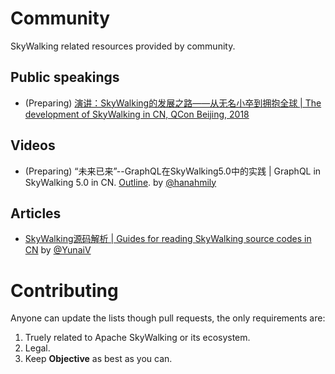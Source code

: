 # Community
SkyWalking related resources provided by community.

## Public speakings
* (Preparing) [演讲：SkyWalking的发展之路——从无名小卒到拥抱全球 | The development of SkyWalking in CN, QCon Beijing, 2018](https://2018.qconbeijing.com/presentation/445)

## Videos
* (Preparing) “未来已来”--GraphQL在SkyWalking5.0中的实践 | GraphQL in SkyWalking 5.0 in CN. [Outline](/vidoes/1.GraphQL-in-SkyWalking.md). by [@hanahmily](https://github.com/hanahmily)

## Articles
* [SkyWalking源码解析 | Guides for reading SkyWalking source codes in CN](http://www.iocoder.cn/categories/SkyWalking/) by [@YunaiV](https://github.com/YunaiV)

# Contributing
Anyone can update the lists though pull requests, the only requirements are: 
1. Truely related to Apache SkyWalking or its ecosystem.
1. Legal.
1. Keep **Objective** as best as you can.
